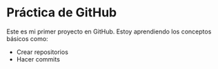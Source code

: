 # Práctica de GitHub

Este es mi primer proyecto en GitHub.
Estoy aprendiendo los conceptos básicos como:
- Crear repositorios
- Hacer commits
